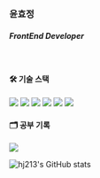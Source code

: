 ### 윤효정
##### FrontEnd Developer

<br>


#### 🛠️ 기술 스택 

<img src="https://img.shields.io/badge/Javascript-yellow?style=for-the-badge&logo=JavaScript&logoColor=white"> <img src="https://img.shields.io/badge/Next.js-000000?style=for-the-badge&logo=Next.js&logoColor=white"> <img src="https://img.shields.io/badge/React-61DAFB?style=for-the-badge&logo=React&logoColor=black"> <img src="https://img.shields.io/badge/Redux-764ABC?style=for-the-badge&logo=Redux&logoColor=purple"> <img src="https://img.shields.io/badge/TailwindCss-06B6D4?style=for-the-badge&logo=TailwindCss&logoColor=white"> <img src="https://img.shields.io/badge/mui-blue?style=for-the-badge&logo=mui&logoColor=white">


#### 🗂️ 공부 기록

<a href="https://fuchsia-backpack-43f.notion.site/909a2276c2ff4905aaecda14e47340e9 "><img src ="https://img.shields.io/badge/Notion-111111?&style=for-the-badge&logo=Notion&logoColor=#000000"/></a>




![hj213's GitHub stats](https://github-readme-stats.vercel.app/api?username=hj213&show_icons=true&theme=transparent)
